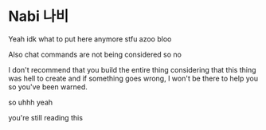 # Nabi 나비
Yeah idk what to put here anymore stfu azoo bloo

Also chat commands are not being considered so no

I don't recommend that you build the entire thing considering that this thing was hell to create and if something goes wrong, I won't be there to help you so you've been warned.

so uhhh yeah

you're still reading this
